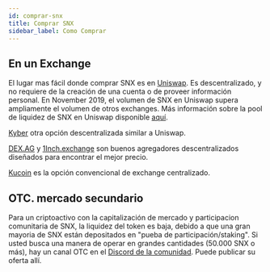 ```yaml
---
id: comprar-snx
title: Comprar SNX
sidebar_label: Como Comprar
---
```


## En un Exchange

El lugar mas fácil donde comprar SNX es en <a target="_blank" class="link" href="https://uniswap.exchange">Uniswap</a>. Es descentralizado, y no requiere de la creación de una cuenta o de proveer información personal. En November 2019, el volumen de SNX en Uniswap supera ampliamente el volumen de otros exchanges. Más información sobre la pool de liquidez de SNX en Uniswap disponible <a href="https://pools.fyi/#/trades/0x3958b4ec427f8fa24eb60f42821760e88d485f7f" target="_blank" class="link">aquí</a>.  

<a href="https://kyberswap.com/swap/eth-snx" target="_blank" class="link">Kyber</a> otra opción descentralizada similar a Uniswap. 

<a href="https://dex.ag/" target="_blank" class="link">DEX.AG</a> y <a href="https://1inch.exchange/#/" target="_blank" class="link">1Inch.exchange</a> son buenos agregadores descentralizados diseñados para encontrar el mejor precio.

<a href="https://www.kucoin.com/" target="_blank" class="link">Kucoin</a> es la opción convencional de exchange centralizado.

## OTC. mercado secundario
Para un criptoactivo con la capitalización de mercado y participacion comunitaria de SNX, la liquidez del token es baja, debido a que una gran mayoria de SNX están depositados en "pueba de participación/staking". Si usted busca una manera de operar en grandes cantidades (50.000 SNX o más), hay un canal OTC en el <a href="https://discordapp.com/channels/413890591840272394/615786216150925323" target="_blank" class="link">Discord de la comunidad</a>. Puede publicar su oferta allí. 
